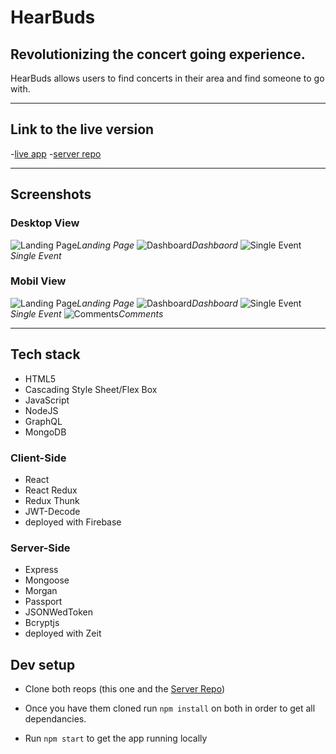 # HearBuds

## Revolutionizing the concert going experience.

HearBuds allows users to find concerts in their area and find someone to go with.

_____________________
## Link to the live version
 -[live app](https://hearbuds-client.firebaseapp.com/)
 -[server repo](https://github.com/thinkful-ei21/hearbuds-server)

 ____________________
 ## Screenshots

 ### Desktop View

![Landing Page](screenshots/desktop-landing-page.png)*Landing Page*
![Dashboard](screenshots/desktop-dashboard.png)*Dashbaord*
![Single Event](screenshots/desktop-single-event.png)*Single Event*


 ### Mobil View

![Landing Page](screenshots/mobile-landing-page.png)*Landing Page*
![Dashboard](screenshots/mobile-dashboard.png)*Dashboard*
![Single Event](screenshots/mobile-single-event.png)*Single Event*
![Comments](screenshots/mobile-comments.png)*Comments*


______________________

## Tech stack

* HTML5
* Cascading Style Sheet/Flex Box
* JavaScript
* NodeJS
* GraphQL
* MongoDB

### Client-Side

* React
* React Redux
* Redux Thunk
* JWT-Decode
* deployed with Firebase

### Server-Side

* Express
* Mongoose
* Morgan
* Passport
* JSONWedToken
* Bcryptjs
* deployed with Zeit

## Dev setup

* Clone both reops (this one and the [Server Repo](https://github.com/thinkful-ei21/hearbuds-server))

* Once you have them cloned run `npm install` on both in order to get all dependancies.

* Run `npm start` to get the app running locally

